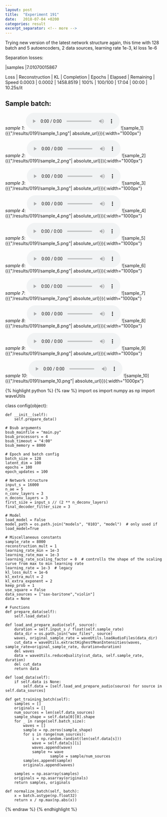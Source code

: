 ```yaml
---
layout: post
title:  "Experiment 191"
date:   2018-07-04 +0200
categories: result
excerpt_separator: <!-- more -->
---
```

Trying new version of the latest network structure again, this time with 128 batch and 5 autoencoders, 2 data sources, learning rate 1e-3, kl loss 1e-6

Separation losses:

|samples
|7.01070015867

Loss | Reconstruction | KL | Completion | Epochs | Elapsed | Remaining | Speed
0.0003 | 0.0002 | 1458.8519 | 100% | 100/100 | 17:04 | 00:00 | 10.25s/it<!-- more -->

## **Sample batch**:
_sample 1_:
<audio src="/ResultsOverview/results/0191/sample_1.wav" controls preload></audio>
![sample_1]({{"/results/0191/sample_1.png"| absolute_url}}){:width="1000px"}

_sample 2_:
<audio src="/ResultsOverview/results/0191/sample_2.wav" controls preload></audio>
![sample_2]({{"/results/0191/sample_2.png"| absolute_url}}){:width="1000px"}

_sample 3_:
<audio src="/ResultsOverview/results/0191/sample_3.wav" controls preload></audio>
![sample_3]({{"/results/0191/sample_3.png"| absolute_url}}){:width="1000px"}

_sample 4_:
<audio src="/ResultsOverview/results/0191/sample_4.wav" controls preload></audio>
![sample_4]({{"/results/0191/sample_4.png"| absolute_url}}){:width="1000px"}

_sample 5_:
<audio src="/ResultsOverview/results/0191/sample_5.wav" controls preload></audio>
![sample_5]({{"/results/0191/sample_5.png"| absolute_url}}){:width="1000px"}

_sample 6_:
<audio src="/ResultsOverview/results/0191/sample_6.wav" controls preload></audio>
![sample_6]({{"/results/0191/sample_6.png"| absolute_url}}){:width="1000px"}

_sample 7_:
<audio src="/ResultsOverview/results/0191/sample_7.wav" controls preload></audio>
![sample_7]({{"/results/0191/sample_7.png"| absolute_url}}){:width="1000px"}

_sample 8_:
<audio src="/ResultsOverview/results/0191/sample_8.wav" controls preload></audio>
![sample_8]({{"/results/0191/sample_8.png"| absolute_url}}){:width="1000px"}

_sample 9_:
<audio src="/ResultsOverview/results/0191/sample_9.wav" controls preload></audio>
![sample_9]({{"/results/0191/sample_9.png"| absolute_url}}){:width="1000px"}

_sample 10_:
<audio src="/ResultsOverview/results/0191/sample_10.wav" controls preload></audio>
![sample_10]({{"/results/0191/sample_10.png"| absolute_url}}){:width="1000px"}


{% highlight python %}
{% raw %}
import os
import numpy as np
import waveUtils


class config(object):

	def __init__(self):
		self.prepare_data()

	# Bsub arguments
	bsub_mainfile = "main.py"
	bsub_processors = 4
	bsub_timeout = "4:00"
	bsub_memory = 8000

	# Epoch and batch config
	batch_size = 128
	latent_dim = 100
	epochs = 100
	epoch_updates = 100

	# Network structure
	input_s = 16000
	n_ae = 5
	n_conv_layers = 3
	n_deconv_layers = 3
	first_size = input_s // (2 ** n_deconv_layers)
	final_decoder_filter_size = 3

	# Model
	load_model = False
	model_path = os.path.join("models", "0103", "model")  # only used if load_model=True

	# Miscellaneous constants
	sample_rate = 8000
	reconstruction_mult = 1
	learning_rate_min = 1e-3
	learning_rate_max = 1e-3
	learning_rate_scaling_factor = 0  # controlls the shape of the scaling curve from max to min learning rate
	learning_rate = 1e-3  # legacy
	kl_loss_mult = 1e-6
	kl_extra_mult = 2
	kl_extra_exponent = 2
	keep_prob = 1
	use_square = False
	data_sources = ["sax-baritone","violin"]
	data = None

	# Functions
	def prepare_data(self):
		self.load_data()

	def load_and_prepare_audio(self, source):
		duration = self.input_s / float(self.sample_rate)
		data_dir = os.path.join("wav_files", source)
		waves, original_sample_rate = waveUtils.loadAudioFiles(data_dir)
		cut_data = waveUtils.extractHighestMeanIntensities(waves, sample_rate=original_sample_rate, duration=duration)
		del waves
		data = waveUtils.reduceQuality(cut_data, self.sample_rate, duration)
		del cut_data
		return data

	def load_data(self):
		if self.data is None:
			self.data = [self.load_and_prepare_audio(source) for source in self.data_sources]

	def get_training_batch(self):
		samples = []
		originals = []
		num_sources = len(self.data_sources)
		sample_shape = self.data[0][0].shape
		for _ in range(self.batch_size):
			waves = []
			sample = np.zeros(sample_shape)
			for s in range(num_sources):
				i = np.random.randint(len(self.data[s]))
				wave = self.data[s][i]
				waves.append(wave)
				sample += wave
                        sample = sample/num_sources
			samples.append(sample)
			originals.append(waves)

		samples = np.asarray(samples)
		originals = np.asarray(originals)
		return samples, originals

	def normalize_batch(self, batch):
		x = batch.astype(np.float32)
		return x / np.max(np.abs(x))


{% endraw %}
{% endhighlight %}
